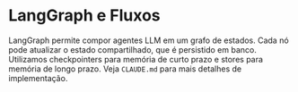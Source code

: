 # LangGraph e Fluxos

LangGraph permite compor agentes LLM em um grafo de estados. Cada nó pode atualizar o estado compartilhado, que é persistido em banco. Utilizamos checkpointers para memória de curto prazo e stores para memória de longo prazo. Veja `CLAUDE.md` para mais detalhes de implementação.
